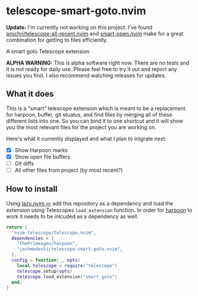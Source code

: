 # telescope-smart-goto.nvim

**Update:** I'm currently not working on this project. I've found [prochri/telescope-all-recent.nvim](https://github.com/prochri/telescope-all-recent.nvim) and [smart-open.nvim](https://github.com/danielfalk/smart-open.nvim) make for a great combination for getting to files efficiently.

A smart goto Telescope extension

**ALPHA WARNING:** This is alpha software right now. There are no tests and it is not ready for daily use. Please feel free to try it out and report any issues you find. I also recommend watching releases for updates.

## What it does

This is a "smart" telescope extension which is meant to be a replacement for harpoon, buffer, git stuatus, and find files by merging all of these different lists into one. So you can bind it to one shortcut and it will show you the most relevant files for the project you are working on.

Here's what it currently displayed and what I plan to intgrate next:

- [x] Show Harpoon marks
- [x] Show open file buffers
- [ ] Git diffs
- [ ] All other files from project (by most recent?)

## How to install

Using [lazy.nvim 💤](https://github.com/folke/lazy.nvim) add this repository as a dependency and load the extension using Telescopes `load_extension` function. In order for [harpoon](https://github.com/ThePrimeagen/harpoon) to work it needs to be inlcuded as a dependency as well.

```lua
return {
  "nvim-telescope/telescope.nvim",
  dependencies = {
    "ThePrimeagen/harpoon",
    "joshmedeski/telescope-smart-goto.nvim",
  },
  config = function(_, opts)
    local telescope = require("telescope")
    telescope.setup(opts)
    telescope.load_extension("smart_goto")
  end,
}
```
